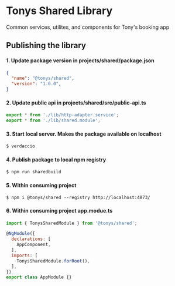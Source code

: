 # Tonys Shared Library

Common services, utilites, and components for Tony's booking app

## Publishing the library

#### 1. Update package version in **projects/shared/package.json**
```json
{
  "name": "@tonys/shared",
  "version": "1.0.0",
}
```
#### 2. Update public api in **projects/shared/src/public-api.ts**
```js
export * from './lib/http-adapter.service';
export * from './lib/shared.module';
```

#### 3. Start local server.  Makes the package available on localhost
```bash
$ verdaccio
``` 
#### 4. Publish package to local npm registry
```bash
$ npm run sharedbuild
```
#### 5. Within consuming project
```
$ npm i @tonys/shared --registry http://localhost:4873/
```
#### 6. Within consuming project **app.modue.ts**
```js
import { TonysSharedModule } from '@tonys/shared';

@NgModule({
  declarations: [
    AppComponent,
  ],
  imports: [
    TonysSharedModule.forRoot(),
  ],
})
export class AppModule {}
```
